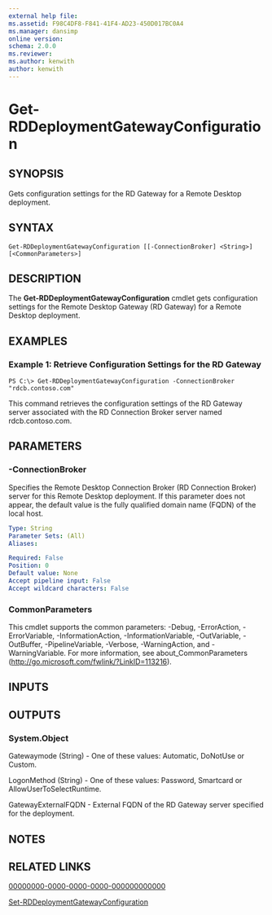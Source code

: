 ```yaml
---
external help file: 
ms.assetid: F98C4DF8-F841-41F4-AD23-450D017BC0A4
ms.manager: dansimp
online version: 
schema: 2.0.0
ms.reviewer:
ms.author: kenwith
author: kenwith
---
```


# Get-RDDeploymentGatewayConfiguration

## SYNOPSIS
Gets configuration settings for the RD Gateway for a Remote Desktop deployment.

## SYNTAX

```
Get-RDDeploymentGatewayConfiguration [[-ConnectionBroker] <String>] [<CommonParameters>]
```

## DESCRIPTION
The **Get-RDDeploymentGatewayConfiguration** cmdlet gets configuration settings for the Remote Desktop Gateway (RD Gateway) for a Remote Desktop deployment.

## EXAMPLES

### Example 1: Retrieve Configuration Settings for the RD Gateway
```
PS C:\> Get-RDDeploymentGatewayConfiguration -ConnectionBroker "rdcb.contoso.com"
```

This command retrieves the configuration settings of the RD Gateway server associated with the RD Connection Broker server named rdcb.contoso.com.

## PARAMETERS

### -ConnectionBroker
Specifies the Remote Desktop Connection Broker (RD Connection Broker) server for this Remote Desktop deployment.
If this parameter does not appear, the default value is the fully qualified domain name (FQDN) of the local host.

```yaml
Type: String
Parameter Sets: (All)
Aliases: 

Required: False
Position: 0
Default value: None
Accept pipeline input: False
Accept wildcard characters: False
```

### CommonParameters
This cmdlet supports the common parameters: -Debug, -ErrorAction, -ErrorVariable, -InformationAction, -InformationVariable, -OutVariable, -OutBuffer, -PipelineVariable, -Verbose, -WarningAction, and -WarningVariable. For more information, see about_CommonParameters (http://go.microsoft.com/fwlink/?LinkID=113216).

## INPUTS

## OUTPUTS

### System.Object
Gatewaymode (String) - One of these values: Automatic, DoNotUse or Custom.

LogonMethod (String) - One of these values: Password, Smartcard or AllowUserToSelectRuntime.

GatewayExternalFQDN - External FQDN of the RD Gateway server specified for the deployment.

## NOTES

## RELATED LINKS

[00000000-0000-0000-0000-000000000000](00000000-0000-0000-0000-000000000000)

[Set-RDDeploymentGatewayConfiguration](./Set-RDDeploymentGatewayConfiguration.md)

